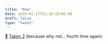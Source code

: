 ```yaml
---
title: "Now"
date: 2019-01-17T21:10:22+01:00
draft: false
type: "tweet"
---
```

&#127909; [Taken 2](https://en.wikipedia.org/wiki/Taken_2) (because why not... fourth time again).

